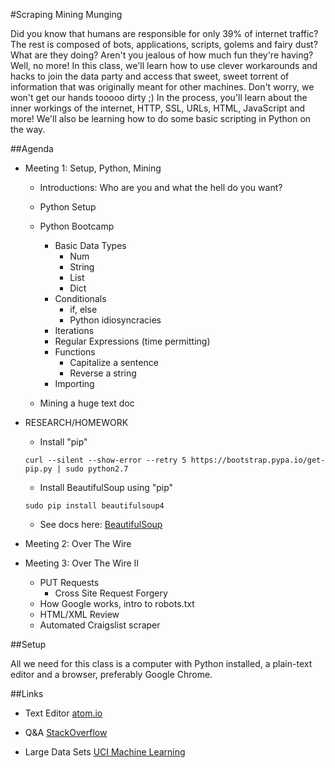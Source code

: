 #Scraping Mining Munging

Did you know that humans are responsible for only 39% of internet traffic? The rest is composed of bots, applications, scripts, golems and fairy dust? What are they doing? Aren't you jealous of how much fun they're having? Well, no more! In this class, we'll learn how to use clever workarounds and hacks to join the data party and access that sweet, sweet torrent of information that was originally meant for other machines. Don't worry, we won't get our hands tooooo dirty ;) In the process, you'll learn about the inner workings of the internet, HTTP, SSL, URLs, HTML, JavaScript and more! We'll also be learning how to do some basic scripting in Python on the way.

##Agenda

- Meeting 1: Setup, Python, Mining

    - Introductions: Who are you and what the hell do you want?
    - Python Setup
    - Python Bootcamp
        - Basic Data Types
            - Num
            - String
            - List
            - Dict
        - Conditionals
            - if, else
            - Python idiosyncracies
        - Iterations
        - Regular Expressions (time permitting)
        - Functions
            - Capitalize a sentence
            - Reverse a string
        - Importing

    - Mining a huge text doc

- RESEARCH/HOMEWORK

    - Install "pip"

    `curl --silent --show-error --retry 5 https://bootstrap.pypa.io/get-pip.py | sudo python2.7`

    - Install BeautifulSoup using "pip"

    `sudo pip install beautifulsoup4`

    - See docs here: [BeautifulSoup](http://www.crummy.com/software/BeautifulSoup/bs4/doc/)

- Meeting 2: Over The Wire

- Meeting 3: Over The Wire II

    - PUT Requests
        - Cross Site Request Forgery
    - How Google works, intro to robots.txt
    - HTML/XML Review
    - Automated Craigslist scraper


##Setup

All we need for this class is a computer with Python installed, a plain-text editor and a browser, preferably Google Chrome.


##Links

- Text Editor [atom.io](http://atom.io/)

- Q&A [StackOverflow](http://stackoverflow.com/)
 
- Large Data Sets [UCI Machine Learning](https://archive.ics.uci.edu/ml/datasets.html)

